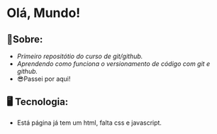 # Olá, Mundo!
## 📝Sobre:
 - *Primeiro repositótio do curso de git/github.*
 - *Aprendendo como funciona o versionamento de código com git e github.*
 - 😎Passei por aqui!
 
 ## 🖥️ Tecnologia:
 - Está página já tem um html, falta css e javascript.